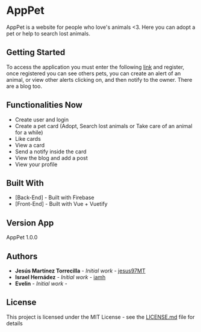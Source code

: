 # AppPet

AppPet is a website for people who love's animals <3. Here you can adopt a pet or help to search lost animals.

## Getting Started

To access the application you must enter the following [link](https://apppet-8bb63.web.app/) and register, once registered you can see others pets, you can create an alert of an animal, or view other alerts clicking on, and then notify to the owner. There are a blog too.

## Functionalities Now

  * Create user and login
  * Create a pet card (Adopt, Search lost animals or Take care of an animal for a while)
  * Like cards
  * View a card
  * Send a notify inside the card
  * View the blog and add a post
  * View your profile


## Built With

* [Back-End] - Built with Firebase
* [Front-End] - Built with Vue + Vuetify


## Version App

AppPet 1.0.0

## Authors

* **Jesús Martínez Torrecilla** - *Initial work* - [jesus97MT](https://github.com/jesus97MT)
* **Israel Hernádez** - *Initial work* - [iamh](https://github.com/iamh)
* **Evelin** - *Initial work* -

## License

This project is licensed under the MIT License - see the [LICENSE.md](LICENSE.md) file for details

